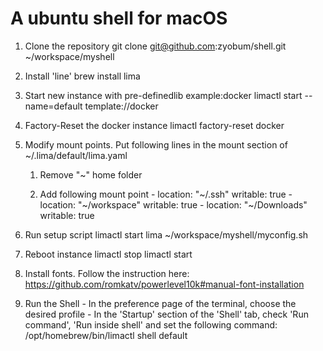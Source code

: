 # A ubuntu shell for macOS

  1. Clone the repository
         git clone git@github.com:zyobum/shell.git ~/workspace/myshell
  1. Install 'line'
         brew install lima
  1. Start new instance with pre-definedlib example:docker
         limactl start --name=default template://docker
  1. Factory-Reset the docker instance
         limactl factory-reset docker
  1. Modify mount points. Put following lines in the mount section of ~/.lima/default/lima.yaml

     1. Remove "~" home folder

     1. Add following mount point
            - location: "~/.ssh"
              writable: true
            - location: "~/workspace"
              writable: true
            - location: "~/Downloads"
              writable: true
  1. Run setup script
         limactl start
         lima ~/workspace/myshell/myconfig.sh

  1. Reboot instance
         limactl stop
         limactl start
  1. Install fonts. Follow the instruction here: https://github.com/romkatv/powerlevel10k#manual-font-installation

  1. Run the Shell - In the preference page of the terminal, choose the desired profile - In the 'Startup' section of the 'Shell' tab, check 'Run command', 'Run inside shell' and set the following command:
         /opt/homebrew/bin/limactl shell default
